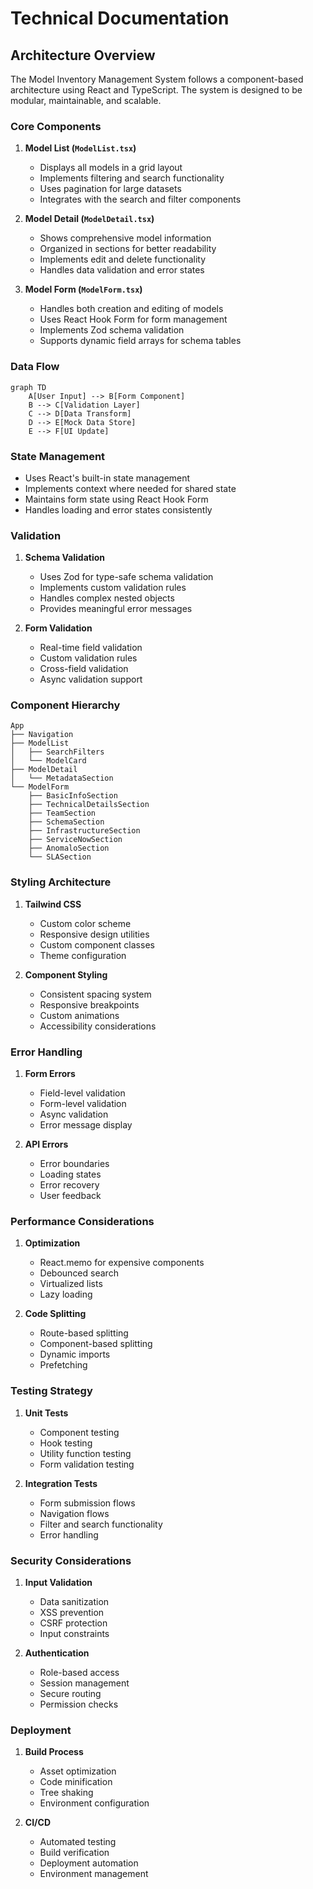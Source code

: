 # Technical Documentation

## Architecture Overview

The Model Inventory Management System follows a component-based architecture using React and TypeScript. The system is designed to be modular, maintainable, and scalable.

### Core Components

1. **Model List (`ModelList.tsx`)**
   - Displays all models in a grid layout
   - Implements filtering and search functionality
   - Uses pagination for large datasets
   - Integrates with the search and filter components

2. **Model Detail (`ModelDetail.tsx`)**
   - Shows comprehensive model information
   - Organized in sections for better readability
   - Implements edit and delete functionality
   - Handles data validation and error states

3. **Model Form (`ModelForm.tsx`)**
   - Handles both creation and editing of models
   - Uses React Hook Form for form management
   - Implements Zod schema validation
   - Supports dynamic field arrays for schema tables

### Data Flow

```mermaid
graph TD
    A[User Input] --> B[Form Component]
    B --> C[Validation Layer]
    C --> D[Data Transform]
    D --> E[Mock Data Store]
    E --> F[UI Update]
```

### State Management

- Uses React's built-in state management
- Implements context where needed for shared state
- Maintains form state using React Hook Form
- Handles loading and error states consistently

### Validation

1. **Schema Validation**
   - Uses Zod for type-safe schema validation
   - Implements custom validation rules
   - Handles complex nested objects
   - Provides meaningful error messages

2. **Form Validation**
   - Real-time field validation
   - Custom validation rules
   - Cross-field validation
   - Async validation support

### Component Hierarchy

```
App
├── Navigation
├── ModelList
│   ├── SearchFilters
│   └── ModelCard
├── ModelDetail
│   └── MetadataSection
└── ModelForm
    ├── BasicInfoSection
    ├── TechnicalDetailsSection
    ├── TeamSection
    ├── SchemaSection
    ├── InfrastructureSection
    ├── ServiceNowSection
    ├── AnomaloSection
    └── SLASection
```

### Styling Architecture

1. **Tailwind CSS**
   - Custom color scheme
   - Responsive design utilities
   - Custom component classes
   - Theme configuration

2. **Component Styling**
   - Consistent spacing system
   - Responsive breakpoints
   - Custom animations
   - Accessibility considerations

### Error Handling

1. **Form Errors**
   - Field-level validation
   - Form-level validation
   - Async validation
   - Error message display

2. **API Errors**
   - Error boundaries
   - Loading states
   - Error recovery
   - User feedback

### Performance Considerations

1. **Optimization**
   - React.memo for expensive components
   - Debounced search
   - Virtualized lists
   - Lazy loading

2. **Code Splitting**
   - Route-based splitting
   - Component-based splitting
   - Dynamic imports
   - Prefetching

### Testing Strategy

1. **Unit Tests**
   - Component testing
   - Hook testing
   - Utility function testing
   - Form validation testing

2. **Integration Tests**
   - Form submission flows
   - Navigation flows
   - Filter and search functionality
   - Error handling

### Security Considerations

1. **Input Validation**
   - Data sanitization
   - XSS prevention
   - CSRF protection
   - Input constraints

2. **Authentication**
   - Role-based access
   - Session management
   - Secure routing
   - Permission checks

### Deployment

1. **Build Process**
   - Asset optimization
   - Code minification
   - Tree shaking
   - Environment configuration

2. **CI/CD**
   - Automated testing
   - Build verification
   - Deployment automation
   - Environment management